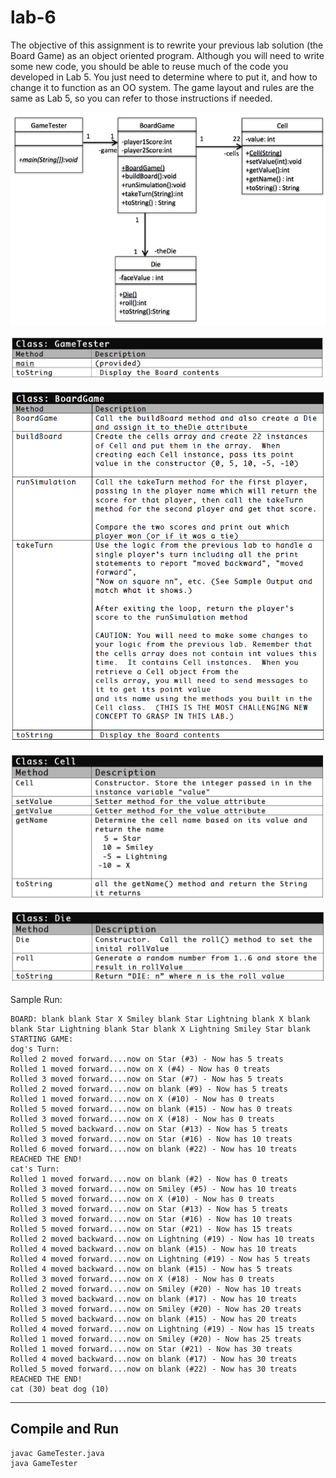# lab-6

The objective of this assignment is to rewrite your previous lab solution (the Board Game) as an object oriented program.
Although you will need to write some new code, you should be able to reuse much of the code you developed in Lab 5.
You just need to determine where to put it, and how to change it to function as an OO system.
The game layout and rules are the same as Lab 5, so you can refer to those instructions if needed.

![uml](uml.png)

![game_tester](game_tester.png)

![board_game](board_game.png)

![cell](cell.png)

![die](die.png)

Sample Run:

```
BOARD: blank blank Star X Smiley blank Star Lightning blank X blank blank Star Lightning blank Star blank X Lightning Smiley Star blank
STARTING GAME:
dog's Turn:
Rolled 2 moved forward....now on Star (#3) - Now has 5 treats
Rolled 1 moved forward....now on X (#4) - Now has 0 treats
Rolled 3 moved forward....now on Star (#7) - Now has 5 treats
Rolled 2 moved forward....now on blank (#9) - Now has 5 treats
Rolled 1 moved forward....now on X (#10) - Now has 0 treats
Rolled 5 moved forward....now on blank (#15) - Now has 0 treats
Rolled 3 moved forward....now on X (#18) - Now has 0 treats
Rolled 5 moved backward...now on Star (#13) - Now has 5 treats
Rolled 3 moved forward....now on Star (#16) - Now has 10 treats
Rolled 6 moved forward....now on blank (#22) - Now has 10 treats
REACHED THE END!
cat's Turn:
Rolled 1 moved forward....now on blank (#2) - Now has 0 treats
Rolled 3 moved forward....now on Smiley (#5) - Now has 10 treats
Rolled 5 moved forward....now on X (#10) - Now has 0 treats
Rolled 3 moved forward....now on Star (#13) - Now has 5 treats
Rolled 3 moved forward....now on Star (#16) - Now has 10 treats
Rolled 5 moved forward....now on Star (#21) - Now has 15 treats
Rolled 2 moved backward...now on Lightning (#19) - Now has 10 treats
Rolled 4 moved backward...now on blank (#15) - Now has 10 treats
Rolled 4 moved forward....now on Lightning (#19) - Now has 5 treats
Rolled 4 moved backward...now on blank (#15) - Now has 5 treats
Rolled 3 moved forward....now on X (#18) - Now has 0 treats
Rolled 2 moved forward....now on Smiley (#20) - Now has 10 treats
Rolled 3 moved backward...now on blank (#17) - Now has 10 treats
Rolled 3 moved forward....now on Smiley (#20) - Now has 20 treats
Rolled 5 moved backward...now on blank (#15) - Now has 20 treats
Rolled 4 moved forward....now on Lightning (#19) - Now has 15 treats
Rolled 1 moved forward....now on Smiley (#20) - Now has 25 treats
Rolled 1 moved forward....now on Star (#21) - Now has 30 treats
Rolled 4 moved backward...now on blank (#17) - Now has 30 treats
Rolled 5 moved forward....now on blank (#22) - Now has 30 treats
REACHED THE END!
cat (30) beat dog (10)
```

---

## Compile and Run

    javac GameTester.java
    java GameTester
